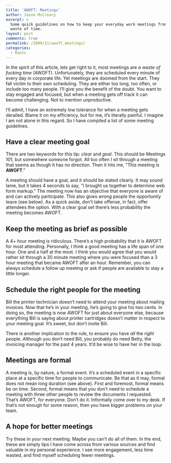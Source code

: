 ```yaml
---
title: 'AWOFT: Meetings'
author: Jason McCreary
excerpt: >
  Some quick guidelines on how to keep your everyday work meetings from being a
  waste of time.
layout: post
comments: true
permalink: /2009/11/awoft_meetings/
categories:
  - Rants
---
```

In the spirit of this article, lets get right to it, most meetings are *a waste of fucking time* (AWOFT). Unfortunately, they are scheduled every minute of every day in corporate life. Yet meetings are doomed from the start. They fall victim to their own scheduling. They are either too long, too often, or include too many people. I&rsquo;ll give you the benefit of the doubt. You want to stay engaged and focused, but when a meeting gets off track it can become challenging. Not to mention unproductive.

I&rsquo;ll admit, I have an extremely low tolerance for when a meeting gets derailed. Blame it on my efficiency, but for me, it&rsquo;s literally painful. I imagine I am not alone in this regard. So I have compiled a list of some meeting guidelines.

## Have a clear meeting goal

There are two keywords for this tip: *clear* and *goal*. This should be Meetings 101, but somewhere someone forgot. All too often I sit through a meeting that seems as though it has no direction. Then it hits me, "This meeting is **AWOFT**."

A meeting should have a goal, and it should be stated clearly. It may sound lame, but it takes 4 seconds to say, "I brought us together to determine web form markup." The meeting now has an objective that everyone is aware of and can actively participate. This also gives *wrong* people the opportunity leave (see below). As a quick aside, don&rsquo;t take offense, in fact, offer attendees the option. With a clear goal set there&rsquo;s less probability the meeting becomes AWOFT.

## Keep the meeting as brief as possible

A 4+ hour meeting is ridiculous. There&rsquo;s a high probability that it is AWOFT for most attending. Personally, I think a good meeting has a life span of one hour. One and a half at the most. I think you would agree that you would rather sit through a 30 minute meeting where you were focused than a 3 hour meeting that became AWOFT after an hour. Remember, you can always schedule a follow up meeting or ask if people are available to stay a little longer. 

## Schedule the right people for the meeting

Bill the printer technician doesn&rsquo;t need to attend your meeting about mailing invoices. Now that he&rsquo;s in your meeting, he&rsquo;s going to give his two cents. In doing so, the meeting is now AWOFT for just about everyone else, because everything Bill is saying about printer cartridges doesn&rsquo;t matter in respect to your meeting goal. It&rsquo;s sweet, but don&rsquo;t invite Bill.

There is another implication to the rule, to ensure you have *all* the *right* people. Although you don&rsquo;t need Bill, you probably do need Betty, the invoicing manager for the past 4 years. It&rsquo;d be wise to have her in the loop.

## Meetings are formal

A meeting is, by nature, a formal event. It&rsquo;s a scheduled event in a specific place at a specific time for people to communicate. Be that as it may, formal does not mean long duration (see above). First and foremost, formal means be on time. Second, formal means that you don&rsquo;t need to schedule a meeting with three other people to review the documents I requested. That&rsquo;s AWOFT, for everyone. Don&rsquo;t do it. Informally come over to my desk. If that&rsquo;s not enough for some reason, then you have bigger problems on your team.

## A hope for better meetings

Try these in your next meeting. Maybe you can&rsquo;t do all of them. In the end, these are simply tips I have come across from various sources and find valuable in my personal experience. I see more engagement, less time wasted, and find myself scheduling fewer meetings.
